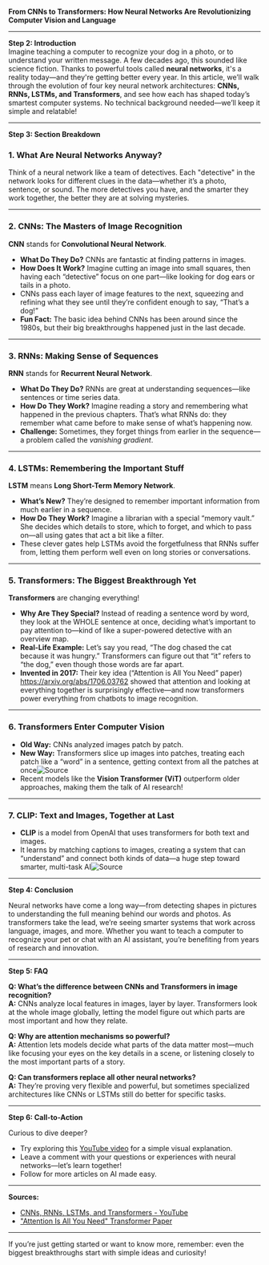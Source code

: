 **From CNNs to Transformers: How Neural Networks Are Revolutionizing Computer Vision and Language**

---

**Step 2: Introduction**  
Imagine teaching a computer to recognize your dog in a photo, or to understand your written message. A few decades ago, this sounded like science fiction. Thanks to powerful tools called **neural networks**, it's a reality today—and they're getting better every year. In this article, we’ll walk through the evolution of four key neural network architectures: **CNNs, RNNs, LSTMs, and Transformers**, and see how each has shaped today’s smartest computer systems. No technical background needed—we’ll keep it simple and relatable!

---

**Step 3: Section Breakdown**

### 1. **What Are Neural Networks Anyway?**

Think of a neural network like a team of detectives. Each "detective" in the network looks for different clues in the data—whether it’s a photo, sentence, or sound. The more detectives you have, and the smarter they work together, the better they are at solving mysteries.

---

### 2. **CNNs: The Masters of Image Recognition**

**CNN** stands for **Convolutional Neural Network**.  
- **What Do They Do?** CNNs are fantastic at finding patterns in images.  
- **How Does It Work?** Imagine cutting an image into small squares, then having each “detective” focus on one part—like looking for dog ears or tails in a photo.
- CNNs pass each layer of image features to the next, squeezing and refining what they see until they’re confident enough to say, “That’s a dog!”  
- **Fun Fact:** The basic idea behind CNNs has been around since the 1980s, but their big breakthroughs happened just in the last decade.

---

### 3. **RNNs: Making Sense of Sequences**

**RNN** stands for **Recurrent Neural Network**.  
- **What Do They Do?** RNNs are great at understanding sequences—like sentences or time series data.  
- **How Do They Work?** Imagine reading a story and remembering what happened in the previous chapters. That’s what RNNs do: they remember what came before to make sense of what’s happening now.
- **Challenge:** Sometimes, they forget things from earlier in the sequence—a problem called the *vanishing gradient*.

---

### 4. **LSTMs: Remembering the Important Stuff**

**LSTM** means **Long Short-Term Memory Network**.  
- **What’s New?** They’re designed to remember important information from much earlier in a sequence.
- **How Do They Work?** Imagine a librarian with a special “memory vault.” She decides which details to store, which to forget, and which to pass on—all using gates that act a bit like a filter.
- These clever gates help LSTMs avoid the forgetfulness that RNNs suffer from, letting them perform well even on long stories or conversations.

---

### 5. **Transformers: The Biggest Breakthrough Yet**

**Transformers** are changing everything!  
- **Why Are They Special?** Instead of reading a sentence word by word, they look at the WHOLE sentence at once, deciding what’s important to pay attention to—kind of like a super-powered detective with an overview map.
- **Real-Life Example:** Let’s say you read, “The dog chased the cat because it was hungry.” Transformers can figure out that “it” refers to “the dog,” even though those words are far apart.
- **Invented in 2017:** Their key idea (“Attention is All You Need” paper) https://arxiv.org/abs/1706.03762 showed that attention and looking at everything together is surprisingly effective—and now transformers power everything from chatbots to image recognition.

---

### 6. **Transformers Enter Computer Vision**

- **Old Way:** CNNs analyzed images patch by patch.
- **New Way:** Transformers slice up images into patches, treating each patch like a “word” in a sentence, getting context from all the patches at once![Source](https://www.youtube.com/watch?v=xXcnbjKYrec)
- Recent models like the **Vision Transformer (ViT)** outperform older approaches, making them the talk of AI research!

---

### 7. **CLIP: Text and Images, Together at Last**

- **CLIP** is a model from OpenAI that uses transformers for both text and images.
- It learns by matching captions to images, creating a system that can “understand” and connect both kinds of data—a huge step toward smarter, multi-task AI![Source](https://www.youtube.com/watch?v=xXcnbjKYrec)

---

**Step 4: Conclusion**

Neural networks have come a long way—from detecting shapes in pictures to understanding the full meaning behind our words and photos. As transformers take the lead, we’re seeing smarter systems that work across language, images, and more. Whether you want to teach a computer to recognize your pet or chat with an AI assistant, you’re benefiting from years of research and innovation.

---

**Step 5: FAQ**

**Q: What’s the difference between CNNs and Transformers in image recognition?**  
**A:** CNNs analyze local features in images, layer by layer. Transformers look at the whole image globally, letting the model figure out which parts are most important and how they relate.

**Q: Why are attention mechanisms so powerful?**  
**A:** Attention lets models decide what parts of the data matter most—much like focusing your eyes on the key details in a scene, or listening closely to the most important parts of a story.

**Q: Can transformers replace all other neural networks?**  
**A:** They’re proving very flexible and powerful, but sometimes specialized architectures like CNNs or LSTMs still do better for specific tasks.

---

**Step 6: Call-to-Action**

Curious to dive deeper?  
- Try exploring this [YouTube video](https://www.youtube.com/watch?v=xXcnbjKYrec) for a simple visual explanation.
- Leave a comment with your questions or experiences with neural networks—let’s learn together!
- Follow for more articles on AI made easy.

---

**Sources:**  
- [CNNs, RNNs, LSTMs, and Transformers - YouTube](https://www.youtube.com/watch?v=xXcnbjKYrec)  
- ["Attention Is All You Need" Transformer Paper](https://arxiv.org/abs/1706.03762)

---

If you’re just getting started or want to know more, remember: even the biggest breakthroughs start with simple ideas and curiosity!